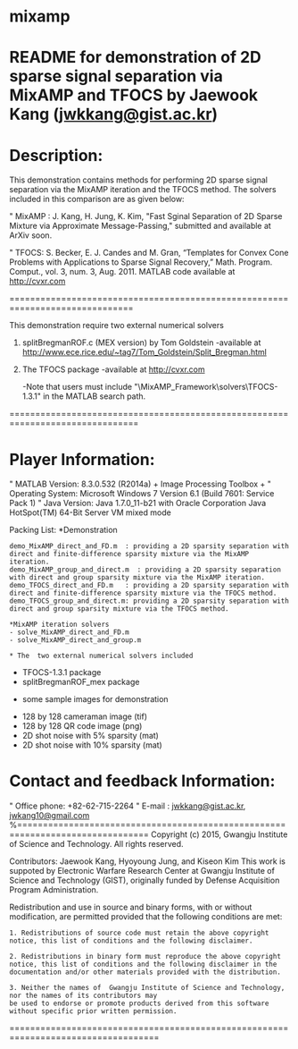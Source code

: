 # mixamp
README for demonstration of 2D sparse signal separation via MixAMP and TFOCS
by Jaewook Kang (jwkkang@gist.ac.kr) 
=============================================================

Description: 
=========================================================================
 This demonstration contains methods for performing 2D sparse signal separation 
 via the MixAMP iteration and the TFOCS method.
 The solvers included in this comparison are as given below:

"	MixAMP : J. Kang, H. Jung, K. Kim, "Fast Sginal Separation of 2D Sparse Mixture 
          via Approximate Message-Passing," submitted and available at ArXiv soon.
          
"	TFOCS: S. Becker, E. J. Candes and M. Gran, “Templates for Convex Cone
         Problems with Applications to Sparse Signal Recovery,” Math. Program.
         Comput., vol. 3, num. 3, Aug. 2011. MATLAB code available
         at http://cvxr.com
         
==============================================================================

This demonstration require two external numerical solvers

1) splitBregmanROF.c (MEX version) by Tom Goldstein
	-available at http://www.ece.rice.edu/~tag7/Tom_Goldstein/Split_Bregman.html 

2) The TFOCS package 
	-available at http://cvxr.com

	-Note that users must include "\MixAMP_Framework\solvers\TFOCS-1.3.1" in the MATLAB
	search path. 
	
===============================================================================

Player Information:
=====================
"	MATLAB Version: 8.3.0.532 (R2014a) + Image Processing Toolbox + 
"	Operating System: Microsoft Windows 7 Version 6.1 (Build 7601: Service Pack 1)
"	Java Version: Java 1.7.0_11-b21 with Oracle Corporation Java HotSpot(TM) 64-Bit Server VM mixed mode

Packing List: 
  *Demonstration
  
 	demo_MixAMP_direct_and_FD.m  : providing a 2D sparsity separation with direct and finite-difference sparsity mixture via the MixAMP iteration.
 	demo_MixAMP_group_and_direct.m  : providing a 2D sparsity separation with direct and group sparsity mixture via the MixAMP iteration.
 	demo_TFOCS_direct_and_FD.m   : providing a 2D sparsity separation with direct and finite-difference sparsity mixture via the TFOCS method.
 	demo_TFOCS_group_and_direct.m: providing a 2D sparsity separation with direct and group sparsity mixture via the TFOCS method.
 	
 	*MixAMP iteration solvers
 	- solve_MixAMP_direct_and_FD.m
 	- solve_MixAMP_direct_and_group.m
 	
 	* The  two external numerical solvers included
  - TFOCS-1.3.1 package
  - splitBregmanROF_mex package
  
  * some sample images for demonstration
  - 128 by 128 cameraman image (tif)
  - 128 by 128 QR code image   (png)
  - 2D shot noise with 5% sparsity  (mat)
  - 2D shot noise with 10% sparsity (mat)
  
Contact and feedback Information:
=================================
"	Office phone: +82-62-715-2264
"	E-mail      :  jwkkang@gist.ac.kr, jwkang10@gmail.com
%===============================================================================
Copyright (c) 2015, Gwangju Institute of Science and Technology.
All rights reserved.

Contributors: Jaewook Kang, Hyoyoung Jung, and Kiseon Kim
This work is suppoted by  Electronic Warfare Research Center
at Gwangju Institute of Science and Technology (GIST),
originally funded by Defense Acquisition Program Administration.

Redistribution and use in source and binary forms, with or without 
modification, are permitted provided that the following conditions are
met:

	1. Redistributions of source code must retain the above copyright
	notice, this list of conditions and the following disclaimer.

	2. Redistributions in binary form must reproduce the above copyright
	notice, this list of conditions and the following disclaimer in the
	documentation and/or other materials provided with the distribution.

	3. Neither the names of  Gwangju Institute of Science and Technology, 
	nor the names of its contributors may
	be used to endorse or promote products derived from this software
	without specific prior written permission.

===================================================================================




      


